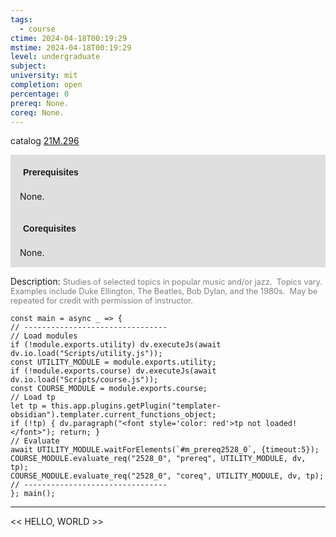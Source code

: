 ```yaml
---
tags:
  - course
ctime: 2024-04-18T00:19:29
mstime: 2024-04-18T00:19:29
level: undergraduate
subject: 
university: mit
completion: open
percentage: 0
prereq: None.
coreq: None.
---
```


catalog [21M.296](http://student.mit.edu/catalog/m21Ma.html#21M.296)

<span style="display: block; padding: 15px; background-color: rgb(100, 100, 100, 0.2);"><font id="m_prereq2528_0" style="display: block; font-family: Arial, sans-serif; font-weight: bold; padding: 5px">Prerequisites</font><br><span id="prereq2528_0">None.</span></span>
<span style="display: block; padding: 15px; background-color: rgb(100, 100, 100, 0.2);"><font id="m_coreq2528_0" style="display: block; font-family: Arial, sans-serif; font-weight: bold; padding: 5px">Corequisites</font><br><span id="coreq2528_0">None.</span></span>

<font style="">Description:</font>
<font style="color: grey; font-size: 0.8rem;">Studies of selected topics in popular music and/or jazz.  Topics vary.  Examples include Duke Ellington, The Beatles, Bob Dylan, and the 1980s.  May be repeated for credit with permission of instructor.</font>

```dataviewjs
const main = async _ => {
// --------------------------------
// Load modules
if (!module.exports.utility) dv.executeJs(await dv.io.load("Scripts/utility.js"));
const UTILITY_MODULE = module.exports.utility;
if (!module.exports.course) dv.executeJs(await dv.io.load("Scripts/course.js"));
const COURSE_MODULE = module.exports.course;
// Load tp
let tp = this.app.plugins.getPlugin("templater-obsidian").templater.current_functions_object;
if (!tp) { dv.paragraph("<font style='color: red'>tp not loaded!</font>"); return; }
// Evaluate
await UTILITY_MODULE.waitForElements(`#m_prereq2528_0`, {timeout:5});
COURSE_MODULE.evaluate_req("2528_0", "prereq", UTILITY_MODULE, dv, tp);
COURSE_MODULE.evaluate_req("2528_0", "coreq", UTILITY_MODULE, dv, tp);
// --------------------------------
}; main();
```

---

<< HELLO, WORLD >>
